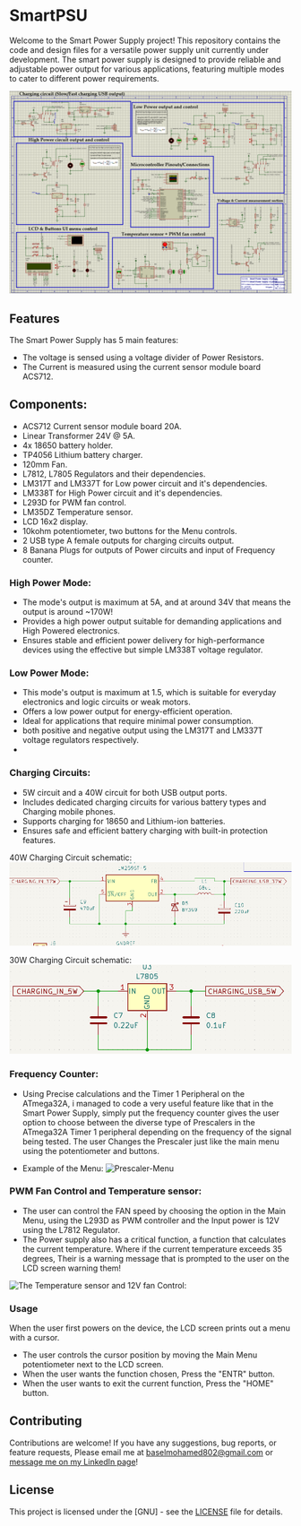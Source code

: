 # SmartPSU

Welcome to the Smart Power Supply project! This repository contains the code and design files for a versatile power supply unit currently under development. The smart power supply is designed to provide reliable and adjustable power output for various applications, featuring multiple modes to cater to different power requirements.

![This Picture is a final representation of the Smart Power Supply circuit and is simulation for Proteus](https://github.com/RattleBrattle/SmartPSU/blob/main/Proteus%20Schematic%20Simulation.png?raw=true)

## Features

The Smart Power Supply has 5 main features:
- The voltage is sensed using a voltage divider of Power Resistors.
- The Current is measured using the current sensor module board ACS712.

## Components:
* ACS712 Current sensor module board 20A.
* Linear Transformer 24V @ 5A.
* 4x 18650 battery holder.
* TP4056 Lithium battery charger.
* 120mm Fan.
* L7812, L7805 Regulators and their dependencies.
* LM317T and LM337T for Low power circuit and it's dependencies.
* LM338T for High Power circuit and it's dependencies.
* L293D for PWM fan control.
* LM35DZ Temperature sensor.
* LCD 16x2 display.
* 10kohm potentiometer, two buttons for the Menu controls.
* 2 USB type A female outputs for charging circuits output.
* 8 Banana Plugs for outputs of Power circuits and input of Frequency counter.

### High Power Mode:
- The mode's output is maximum at 5A, and at around 34V that means the output is around ~170W!
- Provides a high power output suitable for demanding applications and High Powered electronics.
- Ensures stable and efficient power delivery for high-performance devices using the effective but simple LM338T voltage regulator.

### Low Power Mode:
- This mode's output is maximum at 1.5, which is suitable for everyday electronics and logic circuits or weak motors.
- Offers a low power output for energy-efficient operation.
- Ideal for applications that require minimal power consumption.
- both positive and negative output using the LM317T and LM337T voltage regulators respectively.
- 
### Charging Circuits:
- 5W circuit and a 40W circuit for both USB output ports.
- Includes dedicated charging circuits for various battery types and Charging mobile phones.
- Supports charging for 18650 and Lithium-ion batteries.
- Ensures safe and efficient battery charging with built-in protection features.

40W Charging Circuit schematic:
![40W Charging Circuit](https://github.com/RattleBrattle/SmartPSU/blob/main/Images/Charging%20Circuits/40W%20Charging.png?raw=true)

30W Charging Circuit schematic:
![30W Charging Circuit](https://github.com/RattleBrattle/SmartPSU/blob/main/Images/Charging%20Circuits/5W%20Circuit.png?raw=true)

### Frequency Counter:
- Using Precise calculations and the Timer 1 Peripheral on the ATmega32A, i managed to code a very useful feature
like that in the Smart Power Supply, simply put the frequency counter gives the user option to choose between the diverse
type of Prescalers in the ATmega32A Timer 1 peripheral depending on the frequency of the signal being tested.
The user Changes the Prescaler just like the main menu using the potentiometer and buttons.

- Example of the Menu:
![Prescaler-Menu](https://github.com/user-attachments/assets/dd1ecc1b-d4cb-4cae-935f-4f38db478654)

### PWM Fan Control and Temperature sensor:
- The user can control the FAN speed by choosing the option in the Main Menu, using the L293D
as PWM controller and the Input power is 12V using the L7812 Regulator.
- The Power supply also has a critical function, a function that calculates the current temperature.
Where if the current temperature exceeds 35 degrees, Their is a warning message that is prompted to the user
on the LCD screen warning them!

![The Temperature sensor and 12V fan Control:](https://github.com/user-attachments/assets/5c2bda85-9acb-49a0-b5f9-0f2d4087508a)

### Usage
When the user first powers on the device, the LCD screen prints out a menu with a cursor.
- The user controls the cursor position by moving the Main Menu potentiometer next to the LCD screen.
- When the user wants the function chosen, Press the "ENTR" button.
- When the user wants to exit the current function, Press the "HOME" button.

## Contributing

Contributions are welcome! If you have any suggestions, bug reports, or feature requests, Please email me at baselmohamed802@gmail.com or [message me on my LinkedIn page](www.linkedin.com/in/basel-sayed-b11534243)! 

## License

This project is licensed under the [GNU] - see the [LICENSE](LICENSE) file for details.
